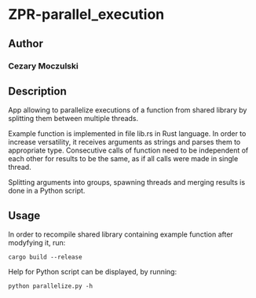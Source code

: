 # ZPR-parallel_execution

## Author
### Cezary Moczulski

## Description

App allowing to parallelize executions of a function from shared library by splitting them between multiple threads.

Example function is implemented in file lib.rs in Rust language. In order to increase versatility, it receives arguments as strings and parses them to appropriate type. Consecutive calls of function need to be independent of each other for results to be the same, as if all calls were made in single thread.

Splitting arguments into groups, spawning threads and merging results is done in a Python script.

## Usage

In order to recompile shared library containing example function after modyfying it, run:
```
cargo build --release
```
Help for Python script can be displayed, by running:
```
python parallelize.py -h
```
